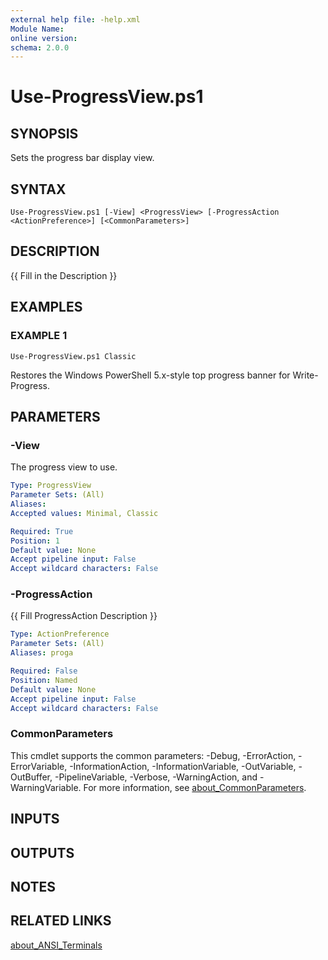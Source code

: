 ```yaml
---
external help file: -help.xml
Module Name:
online version:
schema: 2.0.0
---
```


# Use-ProgressView.ps1

## SYNOPSIS
Sets the progress bar display view.

## SYNTAX

```
Use-ProgressView.ps1 [-View] <ProgressView> [-ProgressAction <ActionPreference>] [<CommonParameters>]
```

## DESCRIPTION
{{ Fill in the Description }}

## EXAMPLES

### EXAMPLE 1
```
Use-ProgressView.ps1 Classic
```

Restores the Windows PowerShell 5.x-style top progress banner for Write-Progress.

## PARAMETERS

### -View
The progress view to use.

```yaml
Type: ProgressView
Parameter Sets: (All)
Aliases:
Accepted values: Minimal, Classic

Required: True
Position: 1
Default value: None
Accept pipeline input: False
Accept wildcard characters: False
```

### -ProgressAction
{{ Fill ProgressAction Description }}

```yaml
Type: ActionPreference
Parameter Sets: (All)
Aliases: proga

Required: False
Position: Named
Default value: None
Accept pipeline input: False
Accept wildcard characters: False
```

### CommonParameters
This cmdlet supports the common parameters: -Debug, -ErrorAction, -ErrorVariable, -InformationAction, -InformationVariable, -OutVariable, -OutBuffer, -PipelineVariable, -Verbose, -WarningAction, and -WarningVariable. For more information, see [about_CommonParameters](http://go.microsoft.com/fwlink/?LinkID=113216).

## INPUTS

## OUTPUTS

## NOTES

## RELATED LINKS

[about_ANSI_Terminals]()


